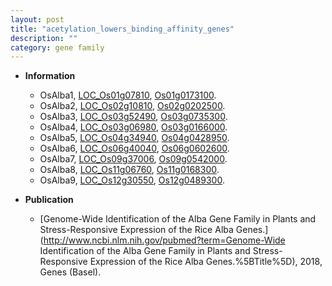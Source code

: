 ```yaml
---
layout: post
title: "acetylation_lowers_binding_affinity_genes"
description: ""
category: gene family
---
```


* **Information**  
    + OsAlba1, [LOC_Os01g07810](http://rice.uga.edu/cgi-bin/ORF_infopage.cgi?orf=LOC_Os01g07810), [Os01g0173100](http://rapdb.dna.affrc.go.jp/viewer/gbrowse_details/irgsp1?name=Os01g0173100).
    + OsAlba2, [LOC_Os02g10810](http://rice.uga.edu/cgi-bin/ORF_infopage.cgi?orf=LOC_Os02g10810), [Os02g0202500](http://rapdb.dna.affrc.go.jp/viewer/gbrowse_details/irgsp1?name=Os02g0202500).
    + OsAlba3, [LOC_Os03g52490](http://rice.uga.edu/cgi-bin/ORF_infopage.cgi?orf=LOC_Os03g52490), [Os03g0735300](http://rapdb.dna.affrc.go.jp/viewer/gbrowse_details/irgsp1?name=Os03g0735300).
    + OsAlba4, [LOC_Os03g06980](http://rice.uga.edu/cgi-bin/ORF_infopage.cgi?orf=LOC_Os03g06980), [Os03g0166000](http://rapdb.dna.affrc.go.jp/viewer/gbrowse_details/irgsp1?name=Os03g0166000).
    + OsAlba5, [LOC_Os04g34940](http://rice.uga.edu/cgi-bin/ORF_infopage.cgi?orf=LOC_Os04g34940), [Os04g0428950](http://rapdb.dna.affrc.go.jp/viewer/gbrowse_details/irgsp1?name=Os04g0428950).
    + OsAlba6, [LOC_Os06g40040](http://rice.uga.edu/cgi-bin/ORF_infopage.cgi?orf=LOC_Os06g40040), [Os06g0602600](http://rapdb.dna.affrc.go.jp/viewer/gbrowse_details/irgsp1?name=Os06g0602600).
    + OsAlba7, [LOC_Os09g37006](http://rice.uga.edu/cgi-bin/ORF_infopage.cgi?orf=LOC_Os09g37006), [Os09g0542000](http://rapdb.dna.affrc.go.jp/viewer/gbrowse_details/irgsp1?name=Os09g0542000).
    + OsAlba8, [LOC_Os11g06760](http://rice.uga.edu/cgi-bin/ORF_infopage.cgi?orf=LOC_Os11g06760), [Os11g0168300](http://rapdb.dna.affrc.go.jp/viewer/gbrowse_details/irgsp1?name=Os11g0168300).
    + OsAlba9, [LOC_Os12g30550](http://rice.uga.edu/cgi-bin/ORF_infopage.cgi?orf=LOC_Os12g30550), [Os12g0489300](http://rapdb.dna.affrc.go.jp/viewer/gbrowse_details/irgsp1?name=Os12g0489300).

* **Publication**  
    + [Genome-Wide Identification of the Alba Gene Family in Plants and Stress-Responsive Expression of the Rice Alba Genes.](http://www.ncbi.nlm.nih.gov/pubmed?term=Genome-Wide Identification of the Alba Gene Family in Plants and Stress-Responsive Expression of the Rice Alba Genes.%5BTitle%5D), 2018, Genes (Basel).


